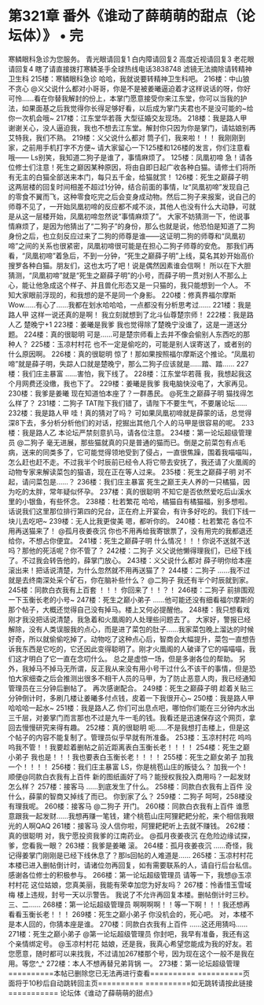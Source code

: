 # 第321章 番外《谁动了薛萌萌的甜点（论坛体）》 • 完
寒鳞眼科急诊为您服务。
青光眼请回复1
白内障请回复2
高度近视请回复3
老花眼请回复4
瞎了请直接拨打寒鳞圣手全球热线电话3838748
滤镜无法摘除请转精神卫生科
215楼：寒鳞眼科急诊
哈哈，我就说要转精神卫生科吧。
216楼：中山狼不贪心
@义父说什么都对小哥哥，你是不是被姜曦逼迫着才这样说话的呀，你好可怜……看在你替我解封的份上，本掌门愿意接受你来江东堂，你可以当我的护法，如果面基之后我觉得你长得足够好看，以后成为掌门夫君也不是没可能的~给你一次机会哦~
217楼：江东堂华若薇
大型征婚交友现场。
218楼：我是路人甲
谢谢关心，没人逼迫我，我也不想去江东堂。解封你只因为你是掌门，请姑娘别再艾特我，我们不熟。
219楼：义父说什么都对
筒子们，我来啦！！！
我刚刚到家，之前用手机打字不方便~
请大家留心一下125楼和126楼的发言，你们注意看哦——
Ls别笑，我知道二狗子是谁了，事情麻烦了。
125楼：凤凰初啼
急！请各位修士们注意！死生之巅因某种原因，将由自即日起广收各种白猫。请修士们将所有无主的白猫全部送来本门，每只五千金，给猫就赏！
126楼：死生之巅薛子明
这两层楼的回复时间相差不超过1分钟，结合前面的事情，lz“凤凰初啼”发现自己的零食不翼而飞，这种零食吃完之后会变身成动物。然后二狗子来报案，说自己的师尊不见了，一开始凤凰初啼的反应都不咸不淡，其他人也没有什么大动静，可就是从这一层楼开始，凤凰初啼忽然说“事情麻烦了”。
大家不妨猜测一下，他说事情麻烦了，是因为他猜出了“二狗子”的身份，那么也就是说，他恐怕是知道了二狗身份之后，也立刻反应过来了二狗的师尊是谁——这证明二狗的师尊和“凤凰初啼”之间的关系也很紧密，凤凰初啼很可能是在担心二狗子师尊的安危。
那我们再看，“凤凰初啼”着急后，不到一分钟，“死生之巅薛子明”上线，莫名其妙开始高价搜罗各种白猫。朋友们，这也太巧了吧！说是偶然因素谁会信啊！
所以在下大胆猜测，“凤凰初啼”就是“死生之巅薛子明”的小号，而薛子明一贯对别人不那么上心，能让他急成这个样子、并且兽化形态又是一只猫的，我只能想到一个人。
不知大家眼前浮现的，和我想的是不是同一个身影。
220楼：修真界福尔摩斯
Wow……有心了……我都在划水哈哈哈，一点都没有分析思考过……
221楼：我是路人甲
这样一说还真的是啊！
我立刻就想到了北斗仙尊楚宗师！
222楼：我是路人乙
楚晚宁+1
223楼：姜曦是我爹
我也觉得除了楚晚宁没谁了，这是一道送分题。
224楼：真的很聪明
可是……可是楚宗师看上去并不像会偷别人东西吃的那种人？
225楼：玉凉村村花
也不一定是偷吃的，可能是别人误寄送了，或者别的什么原因啊。
226楼：真的很聪明
惊了！那如果按照福尔摩斯这个推论。“凤凰初啼”就是薛子明，失踪人口就是楚晚宁，那么二狗子应该就是……踏、踏……
227楼：我们庄主暴富
……害怕，我下线了。
228楼：江东堂华若薇
我，我想起我这个月网费还没缴，我也下了。
229楼：姜曦是我爹
我电脑快没电了，大家再见。
230楼：我爹是姜曦
现在知道怕本座了？一群愚民。
@死生之巅薛子明
猫找得怎么样了？
231楼：二狗子
TAT陛下我们错了，请陛下不要生气，不要屠论坛……
232楼：我是路人甲
哇！真的猜对了吗？
可如果凤凰初啼就是薛蒙的话，总觉得深8下去，多分析分析他们的对话，挖掘出其他几个人的马甲是很容易的呢。
233楼：我是路人乙
本论坛严禁刻意扒马，请各位注意。
234楼：第一论坛超级管理员
@二狗子
毫无进展，那些猫就真的只是普通的猫而已。倒是之前菜包有点毛病，送来的同类多了，它可能觉得领地受到了侵占，一直很焦躁，围着我喵喵叫，怎么赶也赶不走。不过我半个时辰前已经令人将它带去安抚了，我还请了火凰阁的动物专家来解读菜包的猫语，现在正在等人过来。
235楼：死生之巅薛子明
对不起，请问菜包是……？
236楼：我们庄主暴富
死生之巅王夫人养的一只橘猫，因为吃的太胖，常年疑似怀孕。
237楼：真的很聪明
不知它是否依然爱吃后山溪水里的小银鱼，有些怀念。
238楼：杜若繁花
哈哈，橘猫自有橘猫福，别多想啦。
话说我们这里那位排行第四的兄台，正在府上开宴会，有许多好吃的。我们下线一块儿去吃吧~
239楼：无人比我更俊美
嗯，都听你的。
240楼：杜若繁花
各位不用再送猫来了！
@孤月夜姜夜沉
你也不用再给我寄银票了，没有用完的我都退还给你，不想占你便宜。
241楼：死生之巅薛子明
什么情况！！！你说不送就不送吗？那他的死活呢？你不管了？
242楼：二狗子
义父说他懒得理我们，已经下线了。不过我会转告他的，薛掌门放心。
243楼：义父说什么都对
薛子明你给本座滚出来！把话说清楚，为什么忽然就不用再送猫了？
244楼：二狗子
……我不过就是去终南深处采个矿石，你在脑补些什么？
@二狗子
我还有半个时辰就到家。
245楼：同款白衣我有上百套
！！！
你回来了！！？！
246楼：二狗子
前排围观一下玉衡长老的小号~
247楼：死生之巅小弟子
……他可能还没有细看福尔摩斯的那个帖子，大概还觉得自己没有掉马。楼上又何必提醒他。
248楼：我只想看戏
刚才我没把话说清楚，我急着和火凰阁的人处理些问题去了。
大家好，警报已经解除，没有人类误服我的点心，而是进了菜包的肚子……我家菜包晚上溜达的时候好奇，所以就偷偷吃掉了。动物吃了这种点心后，智商会大幅提升，菜包一直想告诉我东西是它吃的，它还因此变得聪明了。刚才火凰阁的人破译了它的喵喵喵，我们这才明白了它一直在念叨什么。
总之是虚惊一场，但是多谢各位的帮助。
另外，我掉马不掉马无所谓，反正我从来没有用小号干过什么不该干的事情，但是恐怕大家细查之后会推测出很多不相干人员的马甲，为了防止恶意人肉，我已经通知管理员在三分钟后删帖了。
再次感谢配合。
249楼：死生之巅薛子明
趁着关贴三分钟倒计时，多刷几楼让姜曦多付点钱，皮着一下我很开心~
250楼：我是路人甲
哈哈哈一起水~
251楼：我是路人乙
你们可出息点吧，哪怕你们能在三分钟内水出三千层，对姜掌门而言那也不过是九牛一毛的钱。我看还是迅速保存这个网页，拿回去慢慢研究来得有趣。
252楼：真的很聪明
呃……不是我想打击楼上，但是这个帖子的内容不能复制了。管理员似乎早就有所准备。
253楼：玉凉村村花
呜呜呜我不管！！我要趁着删帖之前近距离表白玉衡长老！！！！
254楼：死生之巅小弟子
我也是！！！我也要表白玉衡长老！！！！
255楼：死生之巅女弟子
加我一个！！！！
256楼：我们庄主暴富
LS，你是桃苞山庄的叛徒么？
加我一个！
顺便@同款白衣我有上百件
新的图纸画好了吗？能授权我投入商用吗？一起发财怎么样？
257楼：接客马
……到底发生了什么。
258楼：同款白衣我有上百件
没什么，薛蒙的智商又掉线了而已。
你到家了么？
259楼：二狗子
呵呵，258楼没有理我呢。
260楼：接客马
@二狗子
开门。
260楼：同款白衣我有上百件
谁愿意跟我一起发财……我想再赚一笔钱，建个桃苞山庄阿狸耙耙分舵，来个相信我眼光的人啊QAQ
261楼：接客马
没人信你啦，阿狸耙耙听上去就不赚钱。
262楼：真的很聪明
对，我宁愿投资我爹的江南药业。
@孤月夜姜夜沉
在危险边缘试探，爹，您看我一眼？
263楼：我爹是姜曦
滚。
264楼：孤月夜姜夜沉
……奇怪，我记得姜掌门刚刚是已经下线休息了？那ls回帖的人难道是……
265楼：玉凉村村花
本楼已进入删帖倒计时，请诸位勿再回复，如有需要联系的人，请自行后台私信。感谢各位修士的积极参与。
266楼：第一论坛超级管理员
请等一下，我想@玉凉村村花
这位姑娘，您真美丽，我能有荣幸加您为好友吗？
267楼：怜香惜玉雪域梅
楼上违规，封号一天以示警告。
我说了不允许再回复本楼。删帖倒计时三秒。
三、二……
268楼：第一论坛超级管理员
啊啊啊啊！！等一下啊！！！我还想再看看玉衡长老！！！
269楼：死生之巅小弟子
你没机会的，死心吧。
对，本楼不是本人回的，你猜本座是谁。
270楼：同款白衣我有上百件
……这还用猜吗……
271楼：死生之巅小弟子
@第一论坛超级管理员
你封吧，我早有准备，我还有这个亲情绑定号。
@玉凉村村花
姑娘，还是我，我真心希望您能成为我的好友。若您愿意，随时都可以来找我，不过请加267楼那个号，因为现在这个一般不是我在用。等您^_^
272楼：本人不想再替兄弟背锅
一。
273楼：第一论坛超级管理
==========本帖已删除您已无法再进行查看==========
==========页面将于10秒后自动跳转回主页==========
==========如无跳转请按此链接===========
论坛体《谁动了薛萌萌的甜点》

